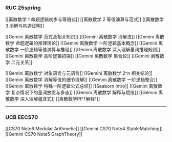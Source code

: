 ### RUC 25spring

[[离散数学 1 命题逻辑初步与等值式]]
[[离散数学 2 等值演算与范式]]
[[离散数学 3 消解与构造证明]]

[[Gemini 离散数学 范式及相关知识]]
[[Gemini 离散数学 消解法]]
[[Gemini 离散数学 命题逻辑的推理理论]]
[[Gemini 离散数学 一阶逻辑基本概念]]
[[Gemini 离散数学 一阶逻辑等值演算与推理]]
[[Gemini 离散数学 深入理解量词推理规则]]
[[Gemini 离散数学 高阶逻辑初探]]
[[Gemini 离散数学 集合论]]
[[Gemini 离散数学 二元关系]]

[[Gemini 离散数学 对象语言与元语言]]
[[Gemini 离散数学 2^n 相关结论]]
[[Gemini 离散数学 消解等值的细节理解]]
[[Gemini 离散数学 一阶逻辑整合]]
[[Gemini 离散数学 特殊一阶逻辑公式总结]]
[[Seaborn Intro]]
[[Gemini 离散数学 复杂情况下的量词放置与多态]]
[[Gemini 离散数学 解释与赋值]]
[[Gemini 离散数学 深入理解蕴含式]]
[[离散数学PPT解释1]]

---
### UCB EECS70

[[CS70 Note6 Modular Arithmetic]]
[[Gemini CS70 Note4 StableMatching]]
[[Gemini CS70 Note5 GraphTheory]]



